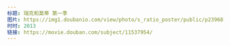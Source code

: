 ```yaml
---
标题: 瑞克和莫蒂 第一季
图片: https://img1.doubanio.com/view/photo/s_ratio_poster/public/p2396871198.jpg
时时: 2013
链接: https://movie.douban.com/subject/11537954/
---
```

